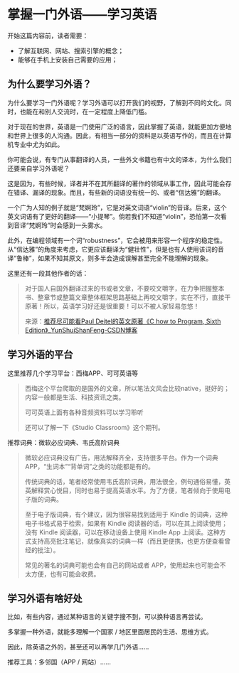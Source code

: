 # 掌握一门外语——学习英语

开始这篇内容前，读者需要：

- 了解互联网、网站、搜索引擎的概念；
- 能够在手机上安装自己需要的应用；

## 为什么要学习外语？

为什么要学习一门外语呢？学习外语可以打开我们的视野，了解到不同的文化。同时，也能在和别人交流时，在一定程度上降低门槛。

对于现在的世界，英语是一门使用广泛的语言，因此掌握了英语，就能更加方便地和世界上很多的人沟通。因此，有相当一部分的资料是以英语写作的，而且在计算机专业中尤为如此。

你可能会说，有专门从事翻译的人员，一些外文书籍也有中文的译本，为什么我们还要亲自学习外语呢？

这是因为，有些时候，译者并不在其所翻译的著作的领域从事工作，因此可能会存在错译、漏译的现象。而且，有些新的词语没有统一的、或者“信达雅”的翻译。

一个广为人知的例子就是“梵婀玲”，它是对英文词语“violin”的音译。后来，这个英文词语有了更好的翻译——“小提琴”。倘若我们不知道“violin”，恐怕第一次看到音译“梵婀玲”时会感到一头雾水。

此外，在编程领域有一个词“robustness”，它会被用来形容一个程序的稳定性。从“信达雅”的角度来考虑，它更应该翻译为“健壮性”，但是也有人使用该词的音译“鲁棒”，如果不知其原文，则多半会造成误解甚至完全不能理解的现象。

这里还有一段其他作者的话：

> 对于国人自国外翻译过来的书或者文章，不要咬文嚼字，在力争把握整本书、整章节或整篇文章整体框架思路基础上再咬文嚼字，实在不行，直接干原著！所以，英语学习好还是很重要！可以不被人家轻易忽悠！
>
> 来源：[推荐尽可能看Paul Deitel的英文原著《C how to Program, Sixth Edition》_YunShuiShanFeng-CSDN博客](https://blog.csdn.net/sinat_36330809/article/details/72875215)

## 学习外语的平台

这里推荐几个学习平台：西梅APP、可可英语等

> 西梅这个平台爬取的是国外的文章，所以笔法文风会比较native，挺好的；内容一般都是生活、科技资讯之类。
>
> 可可英语上面有各种音频资料可以学习聆听
>
> 还可以了解一下《Studio Classroom》这个期刊。

推荐词典：微软必应词典、韦氏高阶词典

> 微软必应词典没有广告，用法解释齐全，支持很多平台。作为一个词典 APP，“生词本”“背单词”之类的功能都是有的。
> 
> 传统词典的话，笔者经常使用韦氏高阶词典，用法很全，例句通俗易懂，英英解释赏心悦目，同时也易于提高英语水平。为了方便，笔者倾向于使用电子版的词典。
> 
> 至于电子版词典，有个建议，因为很容易找到适用于 Kindle 的词典，这种电子书格式易于检索，如果有 Kindle 阅读器的话，可以在其上阅读使用；没有 Kindle 阅读器，可以在移动设备上使用 Kindle App 上阅读。这种方式支持高亮批注笔记，就像真实的词典一样（而且更便携，也更方便查看曾经的批注）。
> 
> 常见的著名的词典可能也会有自己的网站或者 APP，使用起来也可能会不太方便，也有可能会收费。

## 学习外语有啥好处

比如，有些内容，通过某种语言的关键字搜不到，可以换种语言再尝试。

多掌握一种外语，就能多理解一个国家 / 地区里面居民的生活、思维方式。

因此，除英语之外的，甚至还可以再学几门外语……

推荐工具：多邻国（APP / 网站）……

